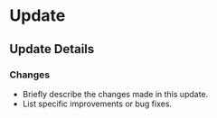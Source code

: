 # Update

## Update Details

### Changes
- Briefly describe the changes made in this update.
- List specific improvements or bug fixes.